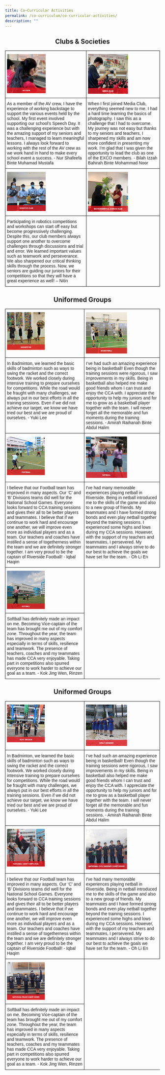 ```yaml
---
title: Co–Curricular Activities
permalink: /co-curriculum/co-curricular-activities/
description: ""
---
```

<h2><center>Clubs &amp; Societies</center></h2>

<style type="text/css">
.tg  {border-collapse:collapse;border-spacing:0;}
.tg td{border-color:black;border-style:solid;border-width:1px;font-family:Arial, sans-serif;font-size:14px;
  overflow:hidden;padding:10px 5px;word-break:normal;}
.tg th{border-color:black;border-style:solid;border-width:1px;font-family:Arial, sans-serif;font-size:14px;
  font-weight:normal;overflow:hidden;padding:10px 5px;word-break:normal;}
.tg .tg-0lax{text-align:left;vertical-align:top}
</style>
<table class="tg">
<thead>
  <tr>
    <th style="border: 1px solid black" class="tg-0lax"><a href="/co-curriculum/co-curricular-activities/clubs-and-societies/av-crew/">
<img style="width:50%" alt="av crew" src="/images/av%20crew.png"></a></th>
    <th style="border: 1px solid black" class="tg-0lax"><a href="/co-curriculum/co-curricular-activities/clubs-and-societies/environmental-science-club/">
<img style="width:57%" alt="media club" src="/images/media%20club.png"></a></th>
  </tr>
</thead>
<tbody>
  <tr>
    <td style="border: 1px solid black" class="tg-0lax">As a member of the AV crew, I have the experience of working backstage to support the various events held by the school. My first event involved supporting our school’s Speech Day. It was a challenging experience but with the amazing support of my seniors and teachers, I managed to learn meaningful lessons. I always look forward to working with the rest of the AV crew as we work hand in hand to make every school event a success. - Nur Shafeefa Binte Muhamad Mustafa</td>
    <td style="border: 1px solid black" class="tg-0lax">When I first joined Media Club, everything seemed new to me. I had a hard time learning the basics of photography. I saw this as a challenge that I had to overcome. My journey was not easy but thanks to my seniors and teachers, I sharpened my skills and am now more confident in presenting my work. I’m glad that I was given the opportunity to lead the club as one of the EXCO members. - Bilah Izzah Bahirah Binte Mohammad Noor</td>
  </tr>
  <tr>
    <td style="border: 1px solid black" class="tg-0lax"><a href="/co-curriculum/co-curricular-activities/clubs-and-societies/av-crew/">
<img style="width:50%" alt="robotics" src="/images/robotics.png"></a></td>
    <td style="border: 1px solid black" class="tg-0lax"><a href="/co-curriculum/co-curricular-activities/clubs-and-societies/environmental-science-club/">
<img style="width:57%" alt="environmental" src="/images/environmental%20.png"></a></td>
  </tr>
  <tr>
    <td style="border: 1px solid black" class="tg-0lax">Participating in robotics competitions and workshops can start off easy but become progressively challenging. Despite this, our club members always support one another to  overcome challenges through discussions and trial and error. We learned important values such as teamwork and perseverance. We also sharpened our critical thinking skills through the process. Now, we seniors are guiding our juniors for their competitions so that they will have a great experience as well! – Nitin</td>
    <td style="border: 1px solid black" class="tg-0lax"></td>
  </tr>
</tbody>
</table>

<h2><center>Uniformed Groups</center></h2>

<style type="text/css">
.tg  {border-collapse:collapse;border-spacing:0;}
.tg td{border-color:black;border-style:solid;border-width:1px;font-family:Arial, sans-serif;font-size:14px;
  overflow:hidden;padding:10px 5px;word-break:normal;}
.tg th{border-color:black;border-style:solid;border-width:1px;font-family:Arial, sans-serif;font-size:14px;
  font-weight:normal;overflow:hidden;padding:10px 5px;word-break:normal;}
.tg .tg-0lax{text-align:left;vertical-align:top}
</style>
<table class="tg">
<thead>
  <tr>
    <th style="border: 1px solid black" class="tg-0lax"><a href="/co-curriculum/co-curricular-activities/physical-sports/badminton/">
<img style="width:50%" alt="badminton" src="/images/badminton.png"></a></th>
    <th style="border: 1px solid black" class="tg-0lax"><a href="/co-curriculum/co-curricular-activities/physical-sports/basketball/">
<img style="width:57%" alt="basketball" src="/images/basketball.png"></a></th>
  </tr>
</thead>
<tbody>
  <tr>
    <td style="border: 1px solid black" class="tg-0lax">In Badminton, we learned the basic skills of badminton such as ways to swing the racket and the correct footwork. We worked closely during intensive training to prepare ourselves for competitions. While the road would be fraught with many challenges, we always put in our best efforts in all the training sessions. Even if we did not achieve our target, we know we have tried our best and we are proud of ourselves. - Yuki Lee</td>
    <td style="border: 1px solid black" class="tg-0lax">I’ve had such an amazing experience being in basketball! Even though the training sessions were rigorous, I saw  improvements in my skills. Being in basketball also helped me make good friends whom I can trust and enjoy the CCA with. I appreciate the opportunity to help my juniors and for me to grow as a basketball player together with the team. I will never forget all the memorable and fun moments during the training sessions. - Amirah Raihanah Binte Abdul Halim </td>
  </tr>
  <tr>
    <td style="border: 1px solid black" class="tg-0lax"><a href="/co-curriculum/co-curricular-activities/physical-sports/football/">
<img style="width:50%" alt="football" src="/images/football.png"></a></td>
    <td style="border: 1px solid black" class="tg-0lax"><a href="/co-curriculum/co-curricular-activities/physical-sports/netball/">
<img style="width:57%" alt="netball" src="/images/netball.png"></a></td>
  </tr>
  <tr>
    <td style="border: 1px solid black" class="tg-0lax">I believe that our Football team has improved in many aspects. Our ‘C’ and ‘B’ Divisions teams did well for the National School Games. Everyone looks forward to CCA training sessions and gives their all to be better players and teammates. I believe that if we continue to work hard and encourage one another, we will improve even more as individual players and as a team. Our teachers and coaches have instilled a sense of togetherness within the team and we are definitely stronger together. I am  very proud to be the captain of Riverside Football! - Iqbal Haqim </td>
    <td style="border: 1px solid black" class="tg-0lax">I've had many memorable experiences playing netball in Riverside. Being in netball introduced me to the skills of the game and also to a new group of friends. My teammates and I have formed strong bonds and even play netball together beyond the training sessions. I experienced some highs and lows during my CCA sessions. However, with the support of my teachers and teammates, I persevered. My teammates and I always strive to do our best to achieve the goals we have set for the team. - Oh Li En</td>
  </tr>
	<tr>
    <td style="border: 1px solid black" class="tg-0lax"><a href="/co-curriculum/co-curricular-activities/physical-sports/football/">
<img style="width:50%" alt="softball" src="/images/softball.png"></a></td>
	</tr>
	<tr>
    <td style="border: 1px solid black" class="tg-0lax">Softball has definitely made an impact on me. Becoming Vice-captain of the team has brought me out of my comfort zone. Throughout the year, the team has improved in many aspects especially in terms of skills, resilience and teamwork. The presence of teachers, coaches and my teammates has made CCA very enjoyable. Taking part in competitions also spurred everyone to work harder to achieve our goal as a team. - Kok Jing Wen, Rinzen </td>
	</tr>
</tbody>
</table>

<h2><center>Uniformed Groups</center></h2>

<style type="text/css">
.tg  {border-collapse:collapse;border-spacing:0;}
.tg td{border-color:black;border-style:solid;border-width:1px;font-family:Arial, sans-serif;font-size:14px;
  overflow:hidden;padding:10px 5px;word-break:normal;}
.tg th{border-color:black;border-style:solid;border-width:1px;font-family:Arial, sans-serif;font-size:14px;
  font-weight:normal;overflow:hidden;padding:10px 5px;word-break:normal;}
.tg .tg-0lax{text-align:left;vertical-align:top}
</style>
<table class="tg">
<thead>
  <tr>
    <th style="border: 1px solid black" class="tg-0lax"><a href="/co-curriculum/co-curricular-activities/uniformed-groups/boys-brigade/">
<img style="width:50%" alt="boys brigade" src="/images/boys%20brigade.png"></a></th>
    <th style="border: 1px solid black" class="tg-0lax"><a href="/co-curriculum/co-curricular-activities/uniformed-groups/girls-brigade/">
<img style="width:57%" alt="girls brigade" src="/images/girls%20brigade.png"></a></th>
  </tr>
</thead>
<tbody>
  <tr>
    <td style="border: 1px solid black" class="tg-0lax">In Badminton, we learned the basic skills of badminton such as ways to swing the racket and the correct footwork. We worked closely during intensive training to prepare ourselves for competitions. While the road would be fraught with many challenges, we always put in our best efforts in all the training sessions. Even if we did not achieve our target, we know we have tried our best and we are proud of ourselves. - Yuki Lee</td>
    <td style="border: 1px solid black" class="tg-0lax">I’ve had such an amazing experience being in basketball! Even though the training sessions were rigorous, I saw  improvements in my skills. Being in basketball also helped me make good friends whom I can trust and enjoy the CCA with. I appreciate the opportunity to help my juniors and for me to grow as a basketball player together with the team. I will never forget all the memorable and fun moments during the training sessions. - Amirah Raihanah Binte Abdul Halim </td>
  </tr>
  <tr>
    <td style="border: 1px solid black" class="tg-0lax"><a href="/co-curriculum/co-curricular-activities/uniformed-groups/ncc-sea/">
<img style="width:50%" alt="ncc" src="/images/ncc-sea.png"></a></td>
    <td style="border: 1px solid black" class="tg-0lax"><a href="/co-curriculum/co-curricular-activities/uniformed-groups/ncdcc/">
<img style="width:57%" alt="ncdcc" src="/images/ncdcc%20.png"></a></td>
  </tr>
  <tr>
    <td style="border: 1px solid black" class="tg-0lax">I believe that our Football team has improved in many aspects. Our ‘C’ and ‘B’ Divisions teams did well for the National School Games. Everyone looks forward to CCA training sessions and gives their all to be better players and teammates. I believe that if we continue to work hard and encourage one another, we will improve even more as individual players and as a team. Our teachers and coaches have instilled a sense of togetherness within the team and we are definitely stronger together. I am  very proud to be the captain of Riverside Football! - Iqbal Haqim </td>
    <td style="border: 1px solid black" class="tg-0lax">I've had many memorable experiences playing netball in Riverside. Being in netball introduced me to the skills of the game and also to a new group of friends. My teammates and I have formed strong bonds and even play netball together beyond the training sessions. I experienced some highs and lows during my CCA sessions. However, with the support of my teachers and teammates, I persevered. My teammates and I always strive to do our best to achieve the goals we have set for the team. - Oh Li En</td>
  </tr>
	<tr>
    <td style="border: 1px solid black" class="tg-0lax"><a href="/co-curriculum/co-curricular-activities/uniformed-groups/npcc/">
<img style="width:50%" alt="npcc" src="/images/npcc%20%20.png"></a></td>
	</tr>
	<tr>
    <td style="border: 1px solid black" class="tg-0lax">Softball has definitely made an impact on me. Becoming Vice-captain of the team has brought me out of my comfort zone. Throughout the year, the team has improved in many aspects especially in terms of skills, resilience and teamwork. The presence of teachers, coaches and my teammates has made CCA very enjoyable. Taking part in competitions also spurred everyone to work harder to achieve our goal as a team. - Kok Jing Wen, Rinzen </td>
	</tr>
</tbody>
</table>

